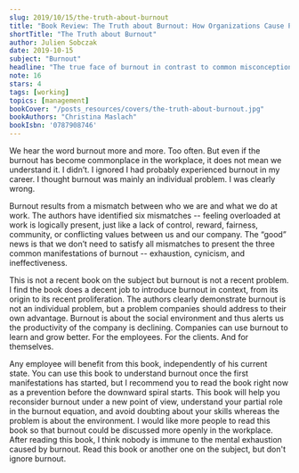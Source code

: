 ```yaml
---
slug: 2019/10/15/the-truth-about-burnout
title: "Book Review: The Truth about Burnout: How Organizations Cause Personal Stress and What to Do about It"
shortTitle: "The Truth about Burnout"
author: Julien Sobczak
date: 2019-10-15
subject: "Burnout"
headline: "The true face of burnout in contrast to common misconceptions."
note: 16
stars: 4
tags: [working]
topics: [management]
bookCover: "/posts_resources/covers/the-truth-about-burnout.jpg"
bookAuthors: "Christina Maslach"
bookIsbn: '0787908746'
---
```



We hear the word burnout more and more. Too often. But even if the burnout has become commonplace in the workplace, it does not mean we understand it. I didn’t. I ignored I had probably experienced burnout in my career. I thought burnout was mainly an individual problem. I was clearly wrong.

Burnout results from a mismatch between who we are and what we do at work. The authors have identified six mismatches -- feeling overloaded at work is logically present, just like a lack of control, reward, fairness, community, or conflicting values between us and our company. The “good” news is that we don’t need to satisfy all mismatches to present the three common manifestations of burnout -- exhaustion, cynicism, and ineffectiveness.

This is not a recent book on the subject but burnout is not a recent problem. I find the book does a decent job to introduce burnout in context, from its origin to its recent proliferation. The authors clearly demonstrate burnout is not an individual problem, but a problem companies should address to their own advantage. Burnout is about the social environment and thus alerts us the productivity of the company is declining. Companies can use burnout to learn and grow better. For the employees. For the clients. And for themselves.

Any employee will benefit from this book, independently of his current state. You can use this book to understand burnout once the first manifestations has started, but I recommend you to read the book right now as a prevention before the downward spiral starts. This book will help you reconsider burnout under a new point of view, understand your partial role in the burnout equation, and avoid doubting about your skills whereas the problem is about the environment. I would like more people to read this book so that burnout could be discussed more openly in the workplace. After reading this book, I think nobody is immune to the mental exhaustion caused by burnout. Read this book or another one on the subject, but don't ignore burnout.

